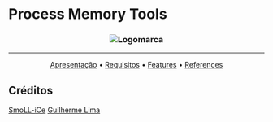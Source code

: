 # Process Memory Tools
<h3 align="center">
  <img src="README/Process Memory Tools capa.png" alt="Logomarca" />
</h3>

-------
<p align="center">
    <a href="#Apresentação">Apresentação</a> &bull;
    <a href="#Requisitos">Requisitos</a> &bull;
    <a href="#Features">Features</a> &bull;
    <a href="#References">References</a>
</p>


## Créditos
[SmoLL-iCe](https://github.com/SmoLL-iCe)
[Guilherme Lima](https://github.com/guilhermelim)

